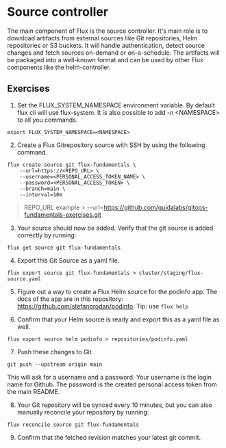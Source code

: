 # Source controller
The main component of Flux is the source controller. It's main role is to download artifacts from external sources like Git repositories, Helm repositories or S3 buckets. It will handle authentication, detect source changes and fetch sources on-demand or on-a-schedule. The artifacts will be packaged into a well-known format and can be used by other Flux components like the helm-controller.

## Exercises
1. Set the FLUX_SYSTEM_NAMESPACE environment variable. By default flux cli will use flux-system. It is also possible to add -n \<NAMESPACE> to all you commands.
```
export FLUX_SYSTEM_NAMESPACE=<NAMESPACE>
```
2. Create a Flux Gitrepository source with SSH by using the following command.
```
flux create source git flux-fundamentals \
    --url=https://<REPO_URL> \
    --username=<PERSONAL_ACCESS_TOKEN_NAME> \
    --password=<PERSONAL_ACCESS_TOKEN> \
    --branch=main \
    --interval=10m
```

> REPO_URL example > --url=https://github.com/guidalabs/gitops-fundamentals-exercises.git

3. Your source should now be added. Verify that the git source is added correctly by running:
```
flux get source git flux-fundamentals
```
4. Export this Git Source as a yaml file.
```
flux export source git flux-fundamentals > cluster/staging/flux-source.yaml
```
5. Figure out a way to create a Flux Helm source for the podinfo app. The docs of the app are in this repository: https://github.com/stefanprodan/podinfo. Tip: use `flux help`

6. Confirm that your Helm source is ready and export this as a yaml file as well.
```
flux export source helm podinfo > repositories/podinfo.yaml
```
7. Push these changes to Git.
```
git push --upstream origin main
```
This will ask for a username and a password. Your username is the login name for Github.
The password is the created personal access token from the main README.

8. Your Git repository will be synced every 10 minutes, but you can also manually reconcile your repository by running:
```
flux reconcile source git flux-fundamentals
```
9. Confirm that the fetched revision matches your latest git commit.
